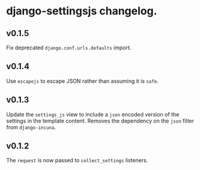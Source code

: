 # django-settingsjs changelog.

## v0.1.5

Fix deprecated `django.conf.urls.defaults` import.

## v0.1.4

Use `escapejs` to escape JSON rather than assuming it is `safe`. 

## v0.1.3

Update the `settings_js` view to include a `json` encoded version of the settings in the template content.
Removes the dependency on the `json` filter from `django-incuna`.

## v0.1.2

The `request` is now passed to `collect_settings` listeners.
